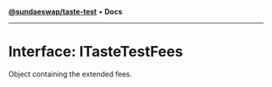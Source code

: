 [**@sundaeswap/taste-test**](../README.md) • **Docs**

***

# Interface: ITasteTestFees

Object containing the extended fees.
